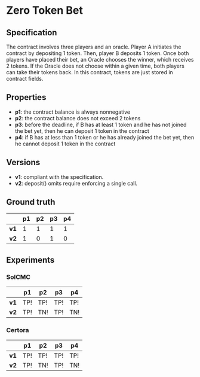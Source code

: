 # Zero Token Bet
## Specification
The contract involves three players and an oracle. Player A initiates the contract by depositing 1 token. Then, player B deposits 1 token. Once both players have placed their bet, an Oracle chooses the winner, which receives 2 tokens. If the Oracle does not choose within a given time, both players can take their tokens back. In this contract, tokens are just stored in contract fields.

## Properties
- **p1**: the contract balance is always nonnegative
- **p2**: the contract balance does not exceed 2 tokens
- **p3**: before the deadline, if B has at least 1 token and he has not joined the bet yet, then he can deposit 1 token in the contract
- **p4**: if B has at less than 1 token or he has already joined the bet yet, then he cannot deposit 1 token in the contract

## Versions
- **v1**: compliant with the specification.
- **v2**: deposit() omits require enforcing a single call.

## Ground truth
|        | p1  | p2  | p3  | p4  |
|--------|-----|-----|-----|-----|
| **v1** | 1   | 1   | 1   | 1   |
| **v2** | 1   | 0   | 1   | 0   |

## Experiments

### SolCMC
|        | p1  | p2  | p3  | p4  |
|--------|-----|-----|-----|-----|
| **v1** | TP! | TP! | TP! | TP! |
| **v2** | TP! | TN! | TP! | TN! |

### Certora
|        | p1  | p2  | p3  | p4  |
|--------|-----|-----|-----|-----|
| **v1** | TP! | TP! | TP! | TP! |
| **v2** | TP! | TN! | TP! | TN! |